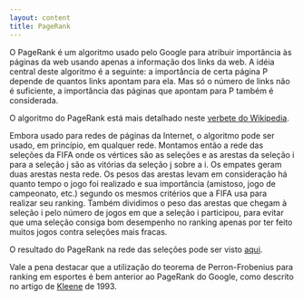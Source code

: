 ```yaml
---
layout: content
title: PageRank
---
```


O PageRank é um algoritmo usado pelo Google para atribuir importância às páginas da web usando apenas a informação dos links da web.  A idéia central deste algoritmo é a seguinte: a importância de certa página P depende de quantos links apontam para ela.  Mas só o número de links não é suficiente, a importância das páginas que apontam para P também é considerada.

O algoritmo do PageRank está mais detalhado neste [verbete do Wikipedia](http://pt.wikipedia.org/wiki/PageRank).

Embora usado para redes de páginas da Internet, o algoritmo pode ser usado, em princípio, em qualquer rede.
Montamos então a rede das seleções da FIFA onde os vértices são as seleções e as arestas da seleção i para a seleção j são as vitórias da seleção j sobre a i.  Os empates geram duas arestas nesta rede.  Os pesos das arestas levam em consideração há quanto tempo o jogo foi realizado e sua importância (amistoso, jogo de campeonato, etc.) segundo os mesmos critérios que a FIFA usa para realizar seu ranking. Também dividimos o peso das arestas que chegam à seleção i pelo número de jogos em que a seleção i participou, para evitar que uma seleção consiga bom desempenho no ranking apenas por ter feito muitos jogos contra seleções mais fracas.

O resultado do PageRank na rede das seleções pode ser visto [aqui](pagerank_selecoes.html).

Vale a pena destacar que a utilização do teorema de Perron-Frobenius para ranking em esportes é bem anterior ao PageRank do Google, como descrito no artigo de [Kleene](http://www-stat.wharton.upenn.edu/~steele/Courses/956/Ranking/RankingFootballSIAM93.pdf) de 1993.

